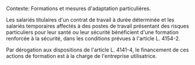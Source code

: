 Contexte: Formations et mesures d'adaptation particulières.

Les salariés titulaires d'un contrat de travail à durée déterminée et les salariés temporaires affectés à des postes de travail présentant des risques particuliers pour leur santé ou leur sécurité bénéficient d'une formation renforcée à la sécurité, dans les conditions prévues à l'article L. 4154-2.

Par dérogation aux dispositions de l'article L. 4141-4, le financement de ces actions de formation est à la charge de l'entreprise utilisatrice.